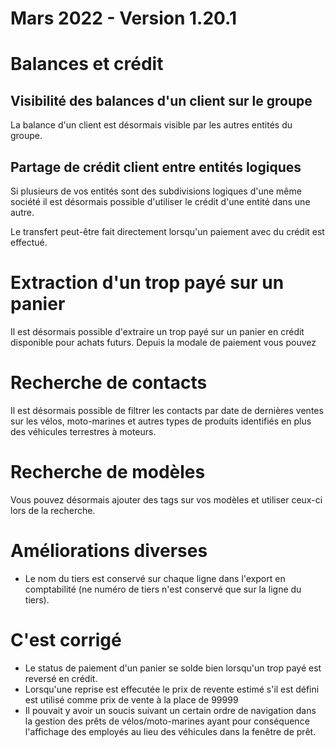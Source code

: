 # Mars 2022 - Version 1.20.1

# Balances et crédit

## Visibilité des balances d'un client sur le groupe

La balance d'un client est désormais visible par les autres entités du groupe.

## Partage de crédit client entre entités logiques

Si plusieurs de vos entités sont des subdivisions logiques d'une même société il est désormais possible d'utiliser le crédit d'une entité dans une autre.

Le transfert peut-être fait directement lorsqu'un paiement avec du crédit est effectué.

# Extraction d'un trop payé sur un panier

Il est désormais possible d'extraire un trop payé sur un panier en crédit disponible pour achats futurs. Depuis la modale de paiement vous pouvez

# Recherche de contacts

Il est désormais possible de filtrer les contacts par date de dernières ventes sur les vélos, moto-marines et autres types de produits identifiés en plus des véhicules terrestres à moteurs.

# Recherche de modèles

Vous pouvez désormais ajouter des tags sur vos modèles et utiliser ceux-ci lors de la recherche.

# Améliorations diverses

- Le nom du tiers est conservé sur chaque ligne dans l'export en comptabilité (ne numéro de tiers n'est conservé que sur la ligne du tiers).

# C'est corrigé

- Le status de paiement d'un panier se solde bien lorsqu'un trop payé est reversé en crédit.
- Lorsqu'une reprise est effecutée le prix de revente estimé s'il est défini est utilisé comme prix de vente à la place de 99999
- Il pouvait y avoir un soucis suivant un certain ordre de navigation dans la gestion des prêts de vélos/moto-marines ayant pour conséquence l'affichage des employés au lieu des véhicules dans la fenêtre de prêt.
